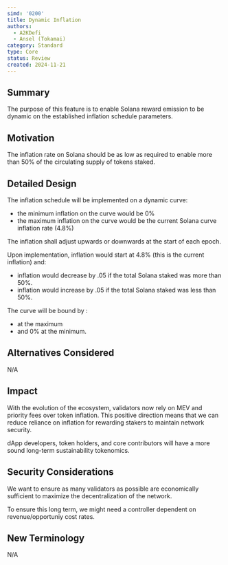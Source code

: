 ```yaml
---
simd: '0200'
title: Dynamic Inflation
authors:
  - A2KDefi
  - Ansel (Tokamai)
category: Standard
type: Core
status: Review
created: 2024-11-21
---
```


## Summary

The purpose of this feature is to enable Solana reward emission to be dynamic 
on the established inflation schedule parameters.

## Motivation

The inflation rate on Solana should be as low as required to enable more than 
50% of the circulating supply of tokens staked. 

## Detailed Design

The inflation schedule will be implemented on a dynamic curve: 

- the minimum inflation on the curve would be 0%
- the maximum inflation on the curve would be the current Solana curve inflation rate (4.8%)

The inflation shall adjust upwards or downwards at the start of each epoch. 

Upon implementation, inflation would start at 4.8% (this is the current inflation) and:

- inflation would decrease by .05 if the total Solana staked was more than 50%. 
- inflation would increase by .05 if the total Solana staked was less than 50%.

The curve will be bound by :

- <current Solana curve inflation rate> at the maximum 
- and 0% at the minimum.

## Alternatives Considered

N/A

## Impact

With the evolution of the ecosystem, validators now rely on MEV and priority 
fees over token inflation. This positive direction means that we can reduce 
reliance on inflation for rewarding stakers to maintain network security. 

dApp developers, token holders, and core contributors will have a more sound 
long-term sustainability tokenomics.

## Security Considerations

We want to ensure as many validators as possible are economically sufficient 
to maximize the decentralization of the network.

To ensure this long term, we might need a controller dependent on revenue/opportuniy 
cost rates.

## New Terminology

N/A
